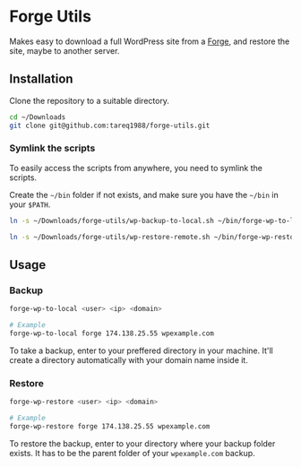 # Forge Utils

Makes easy to download a full WordPress site from a [Forge](https://forge.laravel.com/), and restore the site, maybe to another server.

## Installation

Clone the repository to a suitable directory.

```sh
cd ~/Downloads
git clone git@github.com:tareq1988/forge-utils.git
```

### Symlink the scripts

To easily access the scripts from anywhere, you need to symlink the scripts.

Create the `~/bin` folder if not exists, and make sure you have the `~/bin` in your `$PATH`.

```bash
ln -s ~/Downloads/forge-utils/wp-backup-to-local.sh ~/bin/forge-wp-to-local

ln -s ~/Downloads/forge-utils/wp-restore-remote.sh ~/bin/forge-wp-restore
```

## Usage

### Backup

```bash
forge-wp-to-local <user> <ip> <domain>

# Example
forge-wp-to-local forge 174.138.25.55 wpexample.com
```

To take a backup, enter to your preffered directory in your machine. It'll create a directory automatically with your domain name inside it.

### Restore

```bash
forge-wp-restore <user> <ip> <domain>

# Example
forge-wp-restore forge 174.138.25.55 wpexample.com
```

To restore the backup, enter to your directory where your backup folder exists. It has to be the parent folder of your `wpexample.com` backup.
